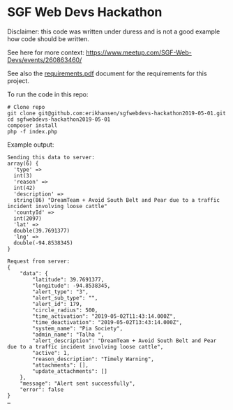 # SGF Web Devs Hackathon

Disclaimer: this code was written under duress and is not a good example how code should be written.

See here for more context: https://www.meetup.com/SGF-Web-Devs/events/260863460/

See also the [requirements.pdf](requirements.pdf) document for the requirements for this project.

To run the code in this repo:

```
# Clone repo
git clone git@github.com:erikhansen/sgfwebdevs-hackathon2019-05-01.git
cd sgfwebdevs-hackathon2019-05-01
composer install
php -f index.php
```

Example output:

```
Sending this data to server:
array(6) {
  'type' =>
  int(3)
  'reason' =>
  int(42)
  'description' =>
  string(86) "DreamTeam + Avoid South Belt and Pear due to a traffic incident involving loose cattle"
  'countyId' =>
  int(2097)
  'lat' =>
  double(39.7691377)
  'lng' =>
  double(-94.8538345)
}

Request from server:
{
    "data": {
        "latitude": 39.7691377,
        "longitude": -94.8538345,
        "alert_type": "3",
        "alert_sub_type": "",
        "alert_id": 179,
        "circle_radius": 500,
        "time_activation": "2019-05-02T11:43:14.000Z",
        "time_deactivation": "2019-05-02T13:43:14.000Z",
        "system_name": "Pia Society",
        "admin_name": "Talha ",
        "alert_description": "DreamTeam + Avoid South Belt and Pear due to a traffic incident involving loose cattle",
        "active": 1,
        "reason_description": "Timely Warning",
        "attachments": [],
        "update_attachments": []
    },
    "message": "Alert sent successfully",
    "error": false
}
…
```
